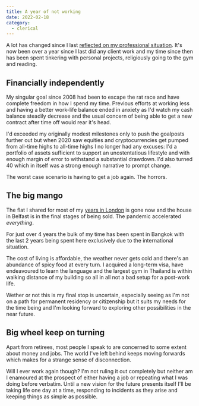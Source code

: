 ```yaml
---
title: A year of not working
date: 2022-02-18
category:
  - clerical
---
```


A lot has changed since I last
[reflected on my professional situation](/2015/07/02/five-years-of-contracting/).
It's now been over a year since I last did any client work and my time since then has been spent
tinkering with personal projects, religiously going to the gym and reading.

## Financially independently

My singular goal since 2008 had been to escape the rat race and have complete freedom in how I spend
my time. Previous efforts at working less and having a better work-life balance ended in anxiety as
I'd watch my cash balance steadily decrease and the usual concern of being able to get a new
contract after time off would rear it's head.

I'd exceeded my originally modest milestones only to push the goalposts further out but when 2020
saw equities and cryptocurrencies get pumped from all-time highs to all-time highs I no longer had
any excuses: I'd a portfolio of assets sufficient to support an unostentatious lifestyle and with
enough margin of error to withstand a substantial drawdown. I'd also turned 40 which in itself was
a strong enough narrative to prompt change.

The worst case scenario is having to get a job again. The horrors.

## The big mango

The flat I shared for most of my [years in London](/2013/08/18/contracting-in-london/) is gone now
and the house in Belfast is in the final stages of being sold. The pandemic accelerated *everything*.

For just over 4 years the bulk of my time has been spent in Bangkok with the last 2 years being
spent here exclusively due to the international situation.

The cost of living is affordable, the weather never gets cold and there's an abundance of spicy food
at every turn.  I acquired a long-term visa, have endeavoured to learn the language and the largest
gym in Thailand is within walking distance of my building so all in all not a bad setup for a
post-work life.

Wether or not this is my final stop is uncertain, especially seeing as I'm not on a path for
permanent residency or citizenship but it suits my needs for the time being and I'm looking forward
to exploring other possibilities in the near future.

## Big wheel keep on turning

Apart from retirees, most people I speak to are concerned to some extent about money and jobs. The
world I've left behind keeps moving forwards which makes for a strange sense of disconnection.

Will I ever work again though? I'm not ruling it out completely but neither am I enamoured at the
prospect of either having a job or repeating what I was doing before verbatim. Until a new vision
for the future presents itself I'll be taking life one day at a time, responding to incidents as
they arise and keeping things as simple as possible.
